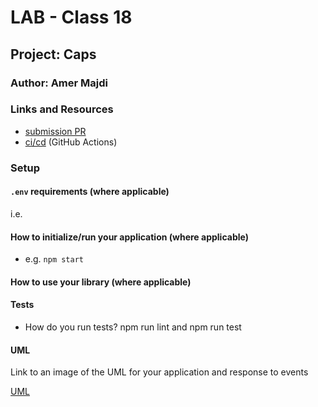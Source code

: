 # LAB - Class 18

## Project: Caps

### Author: Amer Majdi

### Links and Resources

- [submission PR](https://github.com/Amer-401-advanced-javascript/caps/pull/3)
- [ci/cd](https://github.com/Amer-401-advanced-javascript/caps/actions) (GitHub Actions)
<!-- - - [back-end server url](http://xyz.com) (when applicable)
- [front-end application](http://xyz.com) (when applicable) -->

### Setup

#### `.env` requirements (where applicable)

i.e.

<!-- - `PORT` - Port Number
- `MONGODB_URI` - URL to the running mongo instance/db -->

#### How to initialize/run your application (where applicable)

- e.g. `npm start`

#### How to use your library (where applicable)

#### Tests

- How do you run tests? npm run lint and npm run test
<!-- - Any tests of note?
- Describe any tests that you did not complete, skipped, etc -->

#### UML

Link to an image of the UML for your application and response to events

[UML](https://drive.google.com/file/d/1QipZaGmgaLv4Ypo-VXCETFh3IFDCvmFY/view?usp=sharing)
